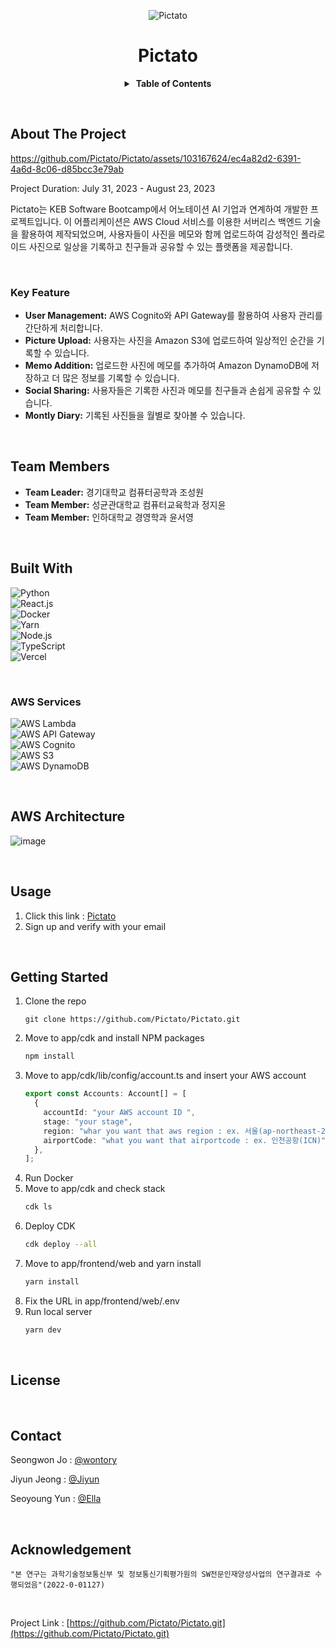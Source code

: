 <div align="center">
  
![Pictato](https://avatars.githubusercontent.com/u/140679134?s=400&u=606810ca49ec0b0d607e2dfa90ce9eaf4bc26051&v=4)

# Pictato

<details>
  <summary><strong>&nbsp;Table of Contents</strong></summary>
  
[About The Project](#about-the-project)<br/>
[Team Members](#team-members)<br/>
[Built With](#built-with)<br/>
[AWS Architecture](#aws-architecture)<br/>
[Usage](#usage)<br/>
[Getting Started](#getting-started)<br/>
[License](#license)<br/>
[Contact](#contact)<br/>
</details>

</div>

&nbsp;

<!-- ABOUT THE PROJECT -->
## About The Project
https://github.com/Pictato/Pictato/assets/103167624/ec4a82d2-6391-4a6d-8c06-d85bcc3e79ab

Project Duration: July 31, 2023 - August 23, 2023

Pictato는 KEB Software Bootcamp에서 어노테이션 AI 기업과 연계하여 개발한 프로젝트입니다. 이 어플리케이션은 AWS Cloud 서비스를 이용한 서버리스 백엔드 기술을 활용하여 제작되었으며, 사용자들이 사진을 메모와 함께 업로드하여 감성적인 폴라로이드 사진으로 일상을 기록하고 친구들과 공유할 수 있는 플랫폼을 제공합니다.

&nbsp;

### Key Feature
- **User Management:** AWS Cognito와 API Gateway를 활용하여 사용자 관리를 간단하게 처리합니다.
- **Picture Upload:** 사용자는 사진을 Amazon S3에 업로드하여 일상적인 순간을 기록할 수 있습니다.
- **Memo Addition:** 업로드한 사진에 메모를 추가하여 Amazon DynamoDB에 저장하고 더 많은 정보를 기록할 수 있습니다.
- **Social Sharing:** 사용자들은 기록한 사진과 메모를 친구들과 손쉽게 공유할 수 있습니다.
- **Montly Diary:** 기록된 사진들을 월별로 찾아볼 수 있습니다. 

&nbsp;

<!-- Team -->
## Team Members
* **Team Leader:** 경기대학교 컴퓨터공학과 조성원
* **Team Member:** 성균관대학교 컴퓨터교육학과 정지윤
* **Team Member:** 인하대학교 경영학과 윤서영

&nbsp;

<!-- Built with -->
## Built With
![Python](https://img.shields.io/badge/Python-3.11.4-3776AB?style=for-the-badge&logo=python&logoColor=yellow)  
![React.js](https://img.shields.io/badge/React-18.2.0-20232A?style=for-the-badge&logo=react&logoColor=61DAFB)  
![Docker](https://img.shields.io/badge/Docker-24.0.2-2496ED?style=for-the-badge&logo=docker&logoColor=white)  
![Yarn](https://img.shields.io/badge/Yarn-3.6.1-2C8EBB?style=for-the-badge&logo=yarn&logoColor=white)  
![Node.js](https://img.shields.io/badge/NodeJS-18.17.0-339933?style=for-the-badge&logo=nodedotjs&logoColor=yellow)  
![TypeScript](https://img.shields.io/badge/TypeScript-CDK-3178C6?style=for-the-badge&logo=typescript&logoColor=white)  
![Vercel](https://img.shields.io/badge/vercel-deploy-000000?style=for-the-badge&logo=vercel&logoColor=white)  

&nbsp;

### AWS Services
![AWS Lambda](https://img.shields.io/badge/AWS%20Lambda-FF9900?style=for-the-badge&logo=awslambda&logoColor=white)  
![AWS API Gateway](https://img.shields.io/badge/AWS%20ApiGateWay-FF4F8B?style=for-the-badge&logo=amazonapigateway&logoColor=white)  
![AWS Cognito](https://img.shields.io/badge/AWS%20Cognito-DD344C?style=for-the-badge&logo=amazoniam&logoColor=white)  
![AWS S3](https://img.shields.io/badge/AWS%20S3-569A31?style=for-the-badge&logo=amazons3&logoColor=white)  
![AWS DynamoDB](https://img.shields.io/badge/AWS%20DynamoDB-4053D6?style=for-the-badge&logo=amazondynamodb&logoColor=white)  

&nbsp;

## AWS Architecture
![image](https://github.com/Pictato/Pictato/assets/103167624/87d71242-dca1-453e-bcb1-7284f5abd2f6)

&nbsp;

<!-- USAGE -->
## Usage
1. Click this link : [Pictato](https://pictato.vercel.app/)
2. Sign up and verify with your email

&nbsp;

<!-- GETTING STARTED -->
## Getting Started
1. Clone the repo
   ```
   git clone https://github.com/Pictato/Pictato.git
   ```
2. Move to app/cdk and install NPM packages 
   ```sh
   npm install
   ```
3. Move to app/cdk/lib/config/account.ts and insert your AWS account
   ```ts
   export const Accounts: Account[] = [
     {
       accountId: "your AWS account ID ",
       stage: "your stage",
       region: "whar you want that aws region : ex. 서울(ap-northeast-2)",
       airportCode: "what you want that airportcode : ex. 인천공항(ICN)",
     },
   ];
   ```
4. Run Docker
5. Move to app/cdk and check stack
   ```sh
   cdk ls
   ```
6. Deploy CDK 
   ```sh
   cdk deploy --all
   ```
7. Move to app/frontend/web and yarn install
   ```sh
   yarn install
   ```
8. Fix the URL in app/frontend/web/.env
9. Run local server
   ```sh
   yarn dev
   ```

&nbsp;

<!-- LICENSE -->
## License

&nbsp;

<!-- CONTACT -->
## Contact
Seongwon Jo : [@wontory](https://github.com/wontory)

Jiyun Jeong : [@Jiyun](https://github.com/j2yun)

Seoyoung Yun : [@Ella](https://github.com/ella00100)

&nbsp;

## Acknowledgement
```
"본 연구는 과학기술정보통신부 및 정보통신기획평가원의 SW전문인재양성사업의 연구결과로 수행되었음"(2022-0-01127)
```

&nbsp;  

Project Link : [https://github.com/Pictato/Pictato.git](https://github.com/Pictato/Pictato.git)
